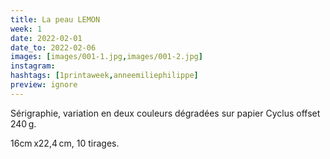 ```yaml
---
title: La peau LEMON
week: 1
date: 2022-02-01
date_to: 2022-02-06
images: [images/001-1.jpg,images/001-2.jpg]
instagram:
hashtags: [1printaweek,anneemiliephilippe]
preview: ignore
---
```

Sérigraphie, variation en deux couleurs dégradées sur papier Cyclus offset 240 g.

16cm x22,4 cm, 10 tirages.
